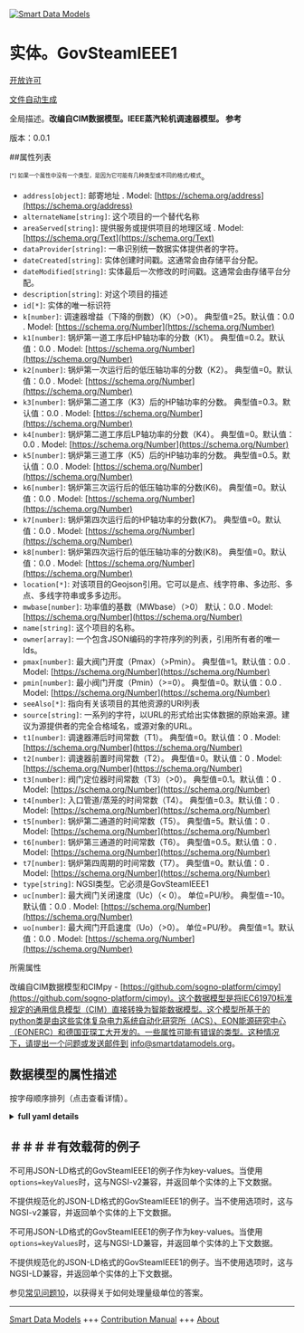 <!-- 10-Header -->  
[![Smart Data Models](https://smartdatamodels.org/wp-content/uploads/2022/01/SmartDataModels_logo.png "Logo")](https://smartdatamodels.org)  
实体。GovSteamIEEE1  
================<!-- /10-Header -->  
<!-- 15-License -->  
[开放许可](https://github.com/smart-data-models//dataModel.EnergyCIM/blob/master/GovSteamIEEE1/LICENSE.md)  
[文件自动生成](https://docs.google.com/presentation/d/e/2PACX-1vTs-Ng5dIAwkg91oTTUdt8ua7woBXhPnwavZ0FxgR8BsAI_Ek3C5q97Nd94HS8KhP-r_quD4H0fgyt3/pub?start=false&loop=false&delayms=3000#slide=id.gb715ace035_0_60)  
<!-- /15-License -->  
<!-- 20-Description -->  
全局描述。**改编自CIM数据模型。IEEE蒸汽轮机调速器模型。  参考**  
版本：0.0.1  
<!-- /20-Description -->  
<!-- 30-PropertiesList -->  

##属性列表  

<sup><sub>[*] 如果一个属性中没有一个类型，是因为它可能有几种类型或不同的格式/模式</sub></sup>。  
- `address[object]`: 邮寄地址  . Model: [https://schema.org/address](https://schema.org/address)- `alternateName[string]`: 这个项目的一个替代名称  - `areaServed[string]`: 提供服务或提供项目的地理区域  . Model: [https://schema.org/Text](https://schema.org/Text)- `dataProvider[string]`: 一串识别统一数据实体提供者的字符。  - `dateCreated[string]`: 实体创建时间戳。这通常会由存储平台分配。  - `dateModified[string]`: 实体最后一次修改的时间戳。这通常会由存储平台分配。  - `description[string]`: 对这个项目的描述  - `id[*]`: 实体的唯一标识符  - `k[number]`: 调速器增益（下降的倒数）（K）（>0）。  典型值=25。默认值：0.0  . Model: [https://schema.org/Number](https://schema.org/Number)- `k1[number]`: 锅炉第一道工序后HP轴功率的分数（K1）。  典型值=0.2。默认值：0.0  . Model: [https://schema.org/Number](https://schema.org/Number)- `k2[number]`: 锅炉第一次运行后的低压轴功率的分数（K2）。  典型值=0。默认值：0.0  . Model: [https://schema.org/Number](https://schema.org/Number)- `k3[number]`: 锅炉第二道工序（K3）后的HP轴功率的分数。  典型值=0.3。默认值：0.0  . Model: [https://schema.org/Number](https://schema.org/Number)- `k4[number]`: 锅炉第二道工序后LP轴功率的分数（K4）。  典型值=0。默认值：0.0  . Model: [https://schema.org/Number](https://schema.org/Number)- `k5[number]`: 锅炉第三道工序（K5）后的HP轴功率的分数。  典型值=0.5。默认值：0.0  . Model: [https://schema.org/Number](https://schema.org/Number)- `k6[number]`: 锅炉第三次运行后的低压轴功率的分数(K6)。  典型值=0。默认值：0.0  . Model: [https://schema.org/Number](https://schema.org/Number)- `k7[number]`: 锅炉第四次运行后的HP轴功率的分数(K7)。  典型值=0。默认值：0.0  . Model: [https://schema.org/Number](https://schema.org/Number)- `k8[number]`: 锅炉第四次运行后的低压轴功率的分数(K8)。  典型值=0。默认值：0.0  . Model: [https://schema.org/Number](https://schema.org/Number)- `location[*]`: 对该项目的Geojson引用。它可以是点、线字符串、多边形、多点、多线字符串或多多边形。  - `mwbase[number]`: 功率值的基数（MWbase）（>0） 默认：0.0  . Model: [https://schema.org/Number](https://schema.org/Number)- `name[string]`: 这个项目的名称。  - `owner[array]`: 一个包含JSON编码的字符序列的列表，引用所有者的唯一Ids。  - `pmax[number]`: 最大阀门开度（Pmax）（>Pmin）。  典型值=1。默认值：0.0  . Model: [https://schema.org/Number](https://schema.org/Number)- `pmin[number]`: 最小阀门开度（Pmin）（>=0）。  典型值=0。默认值：0.0  . Model: [https://schema.org/Number](https://schema.org/Number)- `seeAlso[*]`: 指向有关该项目的其他资源的URI列表  - `source[string]`: 一系列的字符，以URL的形式给出实体数据的原始来源。建议为源提供者的完全合格域名，或源对象的URL。  - `t1[number]`: 调速器滞后时间常数（T1）。  典型值=0。默认值：0  . Model: [https://schema.org/Number](https://schema.org/Number)- `t2[number]`: 调速器前置时间常数（T2）。  典型值=0。默认值：0  . Model: [https://schema.org/Number](https://schema.org/Number)- `t3[number]`: 阀门定位器时间常数（T3）（>0）。  典型值=0.1。默认值：0  . Model: [https://schema.org/Number](https://schema.org/Number)- `t4[number]`: 入口管道/蒸笼的时间常数（T4）。  典型值=0.3。默认值：0  . Model: [https://schema.org/Number](https://schema.org/Number)- `t5[number]`: 锅炉第二通道的时间常数（T5）。  典型值=5。默认值：0  . Model: [https://schema.org/Number](https://schema.org/Number)- `t6[number]`: 锅炉第三通道的时间常数（T6）。  典型值=0.5。默认值：0  . Model: [https://schema.org/Number](https://schema.org/Number)- `t7[number]`: 锅炉第四周期的时间常数（T7）。  典型值=0。默认值：0  . Model: [https://schema.org/Number](https://schema.org/Number)- `type[string]`: NGSI类型。它必须是GovSteamIEEE1  - `uc[number]`: 最大阀门关闭速度（Uc）（< 0）。  单位=PU/秒。  典型值=-10。默认值：0.0  . Model: [https://schema.org/Number](https://schema.org/Number)- `uo[number]`: 最大阀门开启速度（Uo）（>0）。  单位=PU/秒。  典型值=1。默认值：0.0  . Model: [https://schema.org/Number](https://schema.org/Number)<!-- /30-PropertiesList -->  
<!-- 35-RequiredProperties -->  
所需属性  
<!-- /35-RequiredProperties -->  
<!-- 40-RequiredProperties -->  
改编自CIM数据模型和CIMpy - [https://github.com/sogno-platform/cimpy](https://github.com/sogno-platform/cimpy)。这个数据模型是将IEC61970标准规定的通用信息模型（CIM）直接转换为智能数据模型。这个模型所基于的python类是由这些实体复杂电力系统自动化研究所（ACS）、EON能源研究中心（EONERC）和德国亚琛工大开发的。一些属性可能有错误的类型。这种情况下，请提出一个问题或发送邮件到 info@smartdatamodels.org。  
<!-- /40-RequiredProperties -->  
<!-- 50-DataModelHeader -->  
## 数据模型的属性描述  
按字母顺序排列（点击查看详情）。  
<!-- /50-DataModelHeader -->  
<!-- 60-ModelYaml -->  
<details><summary><strong>full yaml details</strong></summary>    
```yaml  
GovSteamIEEE1:    
  description: 'Adapted from CIM data models. IEEE steam turbine governor model.  Ref'    
  properties:    
    address:    
      description: 'The mailing address'    
      properties:    
        addressCountry:    
          description: 'Property. The country. For example, Spain. Model:''https://schema.org/addressCountry'''    
          type: string    
        addressLocality:    
          description: 'Property. The locality in which the street address is, and which is in the region. Model:''https://schema.org/addressLocality'''    
          type: string    
        addressRegion:    
          description: 'Property. The region in which the locality is, and which is in the country. Model:''https://schema.org/addressRegion'''    
          type: string    
        postOfficeBoxNumber:    
          description: 'Property. The post office box number for PO box addresses. For example, 03578. Model:''https://schema.org/postOfficeBoxNumber'''    
          type: string    
        postalCode:    
          description: 'Property. The postal code. For example, 24004. Model:''https://schema.org/https://schema.org/postalCode'''    
          type: string    
        streetAddress:    
          description: 'Property. The street address. Model:''https://schema.org/streetAddress'''    
          type: string    
      type: object    
      x-ngsi:    
        model: https://schema.org/address    
        type: Property    
    alternateName:    
      description: 'An alternative name for this item'    
      type: string    
      x-ngsi:    
        type: Property    
    areaServed:    
      description: 'The geographic area where a service or offered item is provided'    
      type: string    
      x-ngsi:    
        model: https://schema.org/Text    
        type: Property    
    dataProvider:    
      description: 'A sequence of characters identifying the provider of the harmonised data entity.'    
      type: string    
      x-ngsi:    
        type: Property    
    dateCreated:    
      description: 'Entity creation timestamp. This will usually be allocated by the storage platform.'    
      format: date-time    
      type: string    
      x-ngsi:    
        type: Property    
    dateModified:    
      description: 'Timestamp of the last modification of the entity. This will usually be allocated by the storage platform.'    
      format: date-time    
      type: string    
      x-ngsi:    
        type: Property    
    description:    
      description: 'A description of this item'    
      type: string    
      x-ngsi:    
        type: Property    
    id:    
      anyOf: &govsteamieee1_-_properties_-_owner_-_items_-_anyof    
        - description: 'Property. Identifier format of any NGSI entity'    
          maxLength: 256    
          minLength: 1    
          pattern: ^[\w\-\.\{\}\$\+\*\[\]`|~^@!,:\\]+$    
          type: string    
        - description: 'Property. Identifier format of any NGSI entity'    
          format: uri    
          type: string    
      description: 'Unique identifier of the entity'    
      x-ngsi:    
        type: Property    
    k:    
      description: 'Governor gain (reciprocal of droop) (K) (> 0).  Typical Value = 25. Default: 0.0'    
      type: number    
      x-ngsi:    
        model: https://schema.org/Number    
        type: Property    
    k1:    
      description: 'Fraction of HP shaft power after first boiler pass (K1).  Typical Value = 0.2. Default: 0.0'    
      type: number    
      x-ngsi:    
        model: https://schema.org/Number    
        type: Property    
    k2:    
      description: 'Fraction of LP shaft power after first boiler pass (K2).  Typical Value = 0. Default: 0.0'    
      type: number    
      x-ngsi:    
        model: https://schema.org/Number    
        type: Property    
    k3:    
      description: 'Fraction of HP shaft power after second boiler pass (K3).  Typical Value = 0.3. Default: 0.0'    
      type: number    
      x-ngsi:    
        model: https://schema.org/Number    
        type: Property    
    k4:    
      description: 'Fraction of LP shaft power after second boiler pass (K4).  Typical Value = 0. Default: 0.0'    
      type: number    
      x-ngsi:    
        model: https://schema.org/Number    
        type: Property    
    k5:    
      description: 'Fraction of HP shaft power after third boiler pass (K5).  Typical Value = 0.5. Default: 0.0'    
      type: number    
      x-ngsi:    
        model: https://schema.org/Number    
        type: Property    
    k6:    
      description: 'Fraction of LP shaft power after third boiler pass (K6).  Typical Value = 0. Default: 0.0'    
      type: number    
      x-ngsi:    
        model: https://schema.org/Number    
        type: Property    
    k7:    
      description: 'Fraction of HP shaft power after fourth boiler pass (K7).  Typical Value = 0. Default: 0.0'    
      type: number    
      x-ngsi:    
        model: https://schema.org/Number    
        type: Property    
    k8:    
      description: 'Fraction of LP shaft power after fourth boiler pass (K8).  Typical Value = 0. Default: 0.0'    
      type: number    
      x-ngsi:    
        model: https://schema.org/Number    
        type: Property    
    location:    
      description: 'Geojson reference to the item. It can be Point, LineString, Polygon, MultiPoint, MultiLineString or MultiPolygon'    
      oneOf:    
        - description: 'Geoproperty. Geojson reference to the item. Point'    
          properties:    
            bbox:    
              items:    
                type: number    
              minItems: 4    
              type: array    
            coordinates:    
              items:    
                type: number    
              minItems: 2    
              type: array    
            type:    
              enum:    
                - Point    
              type: string    
          required:    
            - type    
            - coordinates    
          title: 'GeoJSON Point'    
          type: object    
        - description: 'Geoproperty. Geojson reference to the item. LineString'    
          properties:    
            bbox:    
              items:    
                type: number    
              minItems: 4    
              type: array    
            coordinates:    
              items:    
                items:    
                  type: number    
                minItems: 2    
                type: array    
              minItems: 2    
              type: array    
            type:    
              enum:    
                - LineString    
              type: string    
          required:    
            - type    
            - coordinates    
          title: 'GeoJSON LineString'    
          type: object    
        - description: 'Geoproperty. Geojson reference to the item. Polygon'    
          properties:    
            bbox:    
              items:    
                type: number    
              minItems: 4    
              type: array    
            coordinates:    
              items:    
                items:    
                  items:    
                    type: number    
                  minItems: 2    
                  type: array    
                minItems: 4    
                type: array    
              type: array    
            type:    
              enum:    
                - Polygon    
              type: string    
          required:    
            - type    
            - coordinates    
          title: 'GeoJSON Polygon'    
          type: object    
        - description: 'Geoproperty. Geojson reference to the item. MultiPoint'    
          properties:    
            bbox:    
              items:    
                type: number    
              minItems: 4    
              type: array    
            coordinates:    
              items:    
                items:    
                  type: number    
                minItems: 2    
                type: array    
              type: array    
            type:    
              enum:    
                - MultiPoint    
              type: string    
          required:    
            - type    
            - coordinates    
          title: 'GeoJSON MultiPoint'    
          type: object    
        - description: 'Geoproperty. Geojson reference to the item. MultiLineString'    
          properties:    
            bbox:    
              items:    
                type: number    
              minItems: 4    
              type: array    
            coordinates:    
              items:    
                items:    
                  items:    
                    type: number    
                  minItems: 2    
                  type: array    
                minItems: 2    
                type: array    
              type: array    
            type:    
              enum:    
                - MultiLineString    
              type: string    
          required:    
            - type    
            - coordinates    
          title: 'GeoJSON MultiLineString'    
          type: object    
        - description: 'Geoproperty. Geojson reference to the item. MultiLineString'    
          properties:    
            bbox:    
              items:    
                type: number    
              minItems: 4    
              type: array    
            coordinates:    
              items:    
                items:    
                  items:    
                    items:    
                      type: number    
                    minItems: 2    
                    type: array    
                  minItems: 4    
                  type: array    
                type: array    
              type: array    
            type:    
              enum:    
                - MultiPolygon    
              type: string    
          required:    
            - type    
            - coordinates    
          title: 'GeoJSON MultiPolygon'    
          type: object    
      x-ngsi:    
        type: Geoproperty    
    mwbase:    
      description: 'Base for power values (MWbase) (> 0) Default: 0.0'    
      type: number    
      x-ngsi:    
        model: https://schema.org/Number    
        type: Property    
    name:    
      description: 'The name of this item.'    
      type: string    
      x-ngsi:    
        type: Property    
    owner:    
      description: 'A List containing a JSON encoded sequence of characters referencing the unique Ids of the owner(s)'    
      items:    
        anyOf: *govsteamieee1_-_properties_-_owner_-_items_-_anyof    
        description: 'Property. Unique identifier of the entity'    
      type: array    
      x-ngsi:    
        type: Property    
    pmax:    
      description: 'Maximum valve opening (Pmax) (> Pmin).  Typical Value = 1. Default: 0.0'    
      type: number    
      x-ngsi:    
        model: https://schema.org/Number    
        type: Property    
    pmin:    
      description: 'Minimum valve opening (Pmin) (>= 0).  Typical Value = 0. Default: 0.0'    
      type: number    
      x-ngsi:    
        model: https://schema.org/Number    
        type: Property    
    seeAlso:    
      description: 'list of uri pointing to additional resources about the item'    
      oneOf:    
        - items:    
            format: uri    
            type: string    
          minItems: 1    
          type: array    
        - format: uri    
          type: string    
      x-ngsi:    
        type: Property    
    source:    
      description: 'A sequence of characters giving the original source of the entity data as a URL. Recommended to be the fully qualified domain name of the source provider, or the URL to the source object.'    
      type: string    
      x-ngsi:    
        type: Property    
    t1:    
      description: 'Governor lag time constant (T1).  Typical Value = 0. Default: 0'    
      type: number    
      x-ngsi:    
        model: https://schema.org/Number    
        type: Property    
    t2:    
      description: 'Governor lead time constant (T2).  Typical Value = 0. Default: 0'    
      type: number    
      x-ngsi:    
        model: https://schema.org/Number    
        type: Property    
    t3:    
      description: 'Valve positioner time constant (T3) (> 0).  Typical Value = 0.1. Default: 0'    
      type: number    
      x-ngsi:    
        model: https://schema.org/Number    
        type: Property    
    t4:    
      description: 'Inlet piping/steam bowl time constant (T4).  Typical Value = 0.3. Default: 0'    
      type: number    
      x-ngsi:    
        model: https://schema.org/Number    
        type: Property    
    t5:    
      description: 'Time constant of second boiler pass (T5).  Typical Value = 5. Default: 0'    
      type: number    
      x-ngsi:    
        model: https://schema.org/Number    
        type: Property    
    t6:    
      description: 'Time constant of third boiler pass (T6).  Typical Value = 0.5. Default: 0'    
      type: number    
      x-ngsi:    
        model: https://schema.org/Number    
        type: Property    
    t7:    
      description: 'Time constant of fourth boiler pass (T7).  Typical Value = 0. Default: 0'    
      type: number    
      x-ngsi:    
        model: https://schema.org/Number    
        type: Property    
    type:    
      description: 'NGSI type. It has to be GovSteamIEEE1'    
      enum:    
        - GovSteamIEEE1    
      type: string    
      x-ngsi:    
        type: Property    
    uc:    
      description: 'Maximum valve closing velocity (Uc) (< 0).  Unit = PU/sec.  Typical Value = -10. Default: 0.0'    
      type: number    
      x-ngsi:    
        model: https://schema.org/Number    
        type: Property    
    uo:    
      description: 'Maximum valve opening velocity (Uo) (> 0).  Unit = PU/sec.  Typical Value = 1. Default: 0.0'    
      type: number    
      x-ngsi:    
        model: https://schema.org/Number    
        type: Property    
  required: []    
  type: object    
  x-derived-from: ""    
  x-disclaimer: 'Redistribution and use in source and binary forms, with or without modification, are permitted  provided that the license conditions are met. Copyleft (c) 2021 Contributors to Smart Data Models Program'    
  x-license-url: https://github.com/smart-data-models/dataModel.EnergyCIM/blob/master/GovSteamIEEE1/LICENSE.md    
  x-model-schema: https://smart-data-models.github.io/dataModels.CIMEnergyClasses/GovSteamIEEE1/schema.json    
  x-model-tags: ""    
  x-version: 0.0.1    
```  
</details>    
<!-- /60-ModelYaml -->  
<!-- 70-MiddleNotes -->  
<!-- /70-MiddleNotes -->  
<!-- 80-Examples -->  
## ＃＃＃＃有效载荷的例子  
不可用JSON-LD格式的GovSteamIEEE1的例子作为key-values。当使用`options=keyValues`时，这与NGSI-v2兼容，并返回单个实体的上下文数据。  
不提供规范化的JSON-LD格式的GovSteamIEEE1的例子。当不使用选项时，这与NGSI-v2兼容，并返回单个实体的上下文数据。  
不可用JSON-LD格式的GovSteamIEEE1的例子作为key-values。当使用`options=keyValues`时，这与NGSI-LD兼容，并返回单个实体的上下文数据。  
不提供规范化的JSON-LD格式的GovSteamIEEE1的例子。当不使用选项时，这与NGSI-LD兼容，并返回单个实体的上下文数据。  
<!-- /80-Examples -->  
<!-- 90-FooterNotes -->  
<!-- /90-FooterNotes -->  
<!-- 95-Units -->  
参见[常见问题10](https://smartdatamodels.org/index.php/faqs/)，以获得关于如何处理量级单位的答案。  
<!-- /95-Units -->  
<!-- 97-LastFooter -->  
---  
[Smart Data Models](https://smartdatamodels.org) +++ [Contribution Manual](https://bit.ly/contribution_manual) +++ [About](https://bit.ly/Introduction_SDM)<!-- /97-LastFooter -->  

